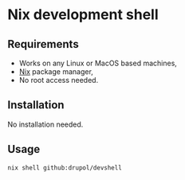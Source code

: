 # Nix development shell

## Requirements

- Works on any Linux or MacOS based machines,
- [Nix][nix website] package manager,
- No root access needed.

## Installation

No installation needed.

## Usage

```shell
nix shell github:drupol/devshell
```

[nix website]: https://nixos.org/
[home-manager website]: https://github.com/nix-community/home-manager
[bat github]: https://github.com/sharkdp/bat
[bottom github]: https://github.com/ClementTsang/bottom
[cachix website]: https://www.cachix.org/
[direnv website]: https://direnv.net/
[dust github]: https://github.com/bootandy/dust
[nix-direnv github]: https://github.com/nix-community/nix-direnv
[exa github]: https://github.com/ogham/exa
[fd github]: https://github.com/sharkdp/fd
[fish website]: https://fishshell.com/
[bobthefish github]: https://github.com/oh-my-fish/theme-bobthefish
[z github]: https://github.com/jethrokuan/z
[any-nix-shell github]: https://github.com/haslersn/any-nix-shell
[git website]: https://git-scm.com/
[gnupg website]: https://gnupg.org/
[difftastic github]: https://github.com/Wilfred/difftastic
[htop website]: https://htop.dev/
[procs github]: https://github.com/dalance/procs
[ripgrep github]: https://github.com/BurntSushi/ripgrep
[tig website]: https://jonas.github.io/tig/

